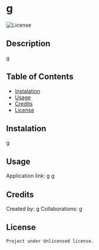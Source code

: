 # g

![License](https://img.shields.io/badge/License-Unlicensed-blue.svg)

## Description

g

## Table of Contents

- [Instalation](#installation)
- [Usage](#usage)
- [Credits](#credits)
- [License](#license)

## Instalation

g

## Usage

Application link: g
g

## Credits

Created by: g
Collaborations: g

## License
    Project under Unlicensed license.
